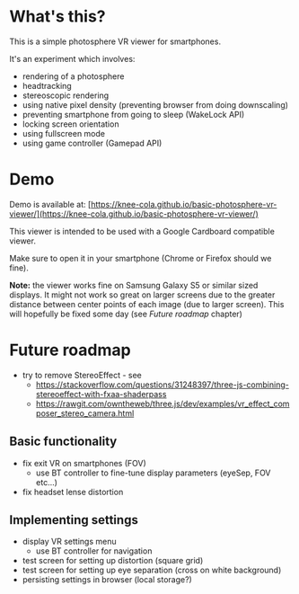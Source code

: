 # What's this?
This is a simple photosphere VR viewer for smartphones.

It's an experiment which involves:
* rendering of a photosphere
* headtracking
* stereoscopic rendering
* using native pixel density (preventing browser from doing downscaling)
* preventing smartphone from going to sleep (WakeLock API)
* locking screen orientation
* using fullscreen mode
* using game controller (Gamepad API)

# Demo
Demo is available at: [https://knee-cola.github.io/basic-photosphere-vr-viewer/](https://knee-cola.github.io/basic-photosphere-vr-viewer/)

This viewer is intended to be used with a Google Cardboard compatible viewer.

Make sure to open it in your smartphone (Chrome or Firefox should we fine).

**Note:** the viewer works fine on Samsung Galaxy S5 or similar sized displays.
It might not work so great on larger screens due to the greater distance between center points of each image (due to larger screen). This will hopefully be fixed some day (see *Future roadmap* chapter) 

# Future roadmap
* try to remove StereoEffect - see
    * https://stackoverflow.com/questions/31248397/three-js-combining-stereoeffect-with-fxaa-shaderpass
    * https://rawgit.com/owntheweb/three.js/dev/examples/vr_effect_composer_stereo_camera.html

## Basic functionality
* fix exit VR on smartphones (FOV)
    * use BT controller to fine-tune display parameters (eyeSep, FOV etc...)
* fix headset lense distortion

## Implementing settings
* display VR settings menu
    * use BT controller for navigation
* test screen for setting up distortion (square grid)
* test screen for setting up eye separation (cross on white background)
* persisting settings in browser (local storage?)